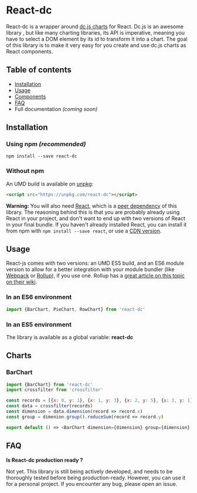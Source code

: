 # React-dc

React-dc is a wrapper around [dc.js charts](http://dc-js.github.io/dc.js/) for React. Dc.js is an awesome library , but like many charting libraries, its API is imperative, meaning you have to select a DOM element by its id to transform it into a chart. The goal of this library is to make it very easy for you create and use dc.js charts as React components.


## Table of contents
* [Installation](https://github.com/WaldoJeffers/react-dc#installation)
* [Usage](https://github.com/WaldoJeffers/react-dc#usage)
* [Components](https://github.com/WaldoJeffers/react-dc#components)
* [FAQ](https://github.com/WaldoJeffers/react-dc#faq)
* Full documentation *(coming soon)*

## Installation

### Using npm *(recommended)*
```
npm install --save react-dc
```

### Without npm
An UMD build is available on [unpkg](https://unpkg.com):
```html
<script src="https://unpkg.com/react-dc"></script>
```

**Warning:** You will also need [React](https://www.npmjs.com/package/react), which is a [peer dependency](https://nodejs.org/en/blog/npm/peer-dependencies/) of this library. The reasoning behind this is that you are probably already using React in your project, and don't want to end up with two versions of React in your final bundle. If you haven't already installed React, you can install it from npm with `npm install --save react`, or use a [CDN version](https://cdnjs.com/libraries/react/).

## Usage
React-js comes with two versions: an UMD ES5 build, and an ES6 module version to allow for a better integration with your module bundler (like [Webpack](https://webpack.js.org/) or [Rollup](http://rollupjs.org/)), if you use one. Rollup has a [great article on this topic on their wiki](https://github.com/rollup/rollup/wiki/pkg.module).

### In an ES6 environment
```js
import {BarChart, PieChart, RowChart} from 'react-dc'
```

### In an ES5 environment
The library is available as a global variable: **react-dc**

## Charts
### BarChart
```js
import {BarChart} from 'react-dc'
import crossfilter from 'crossfilter'

const records = [{x: 0, y: 1}, {x: 1, y: 3}, {x: 2, y: 5}, {x: 3, y: 1}, {x: 4, y: 2}]
const data = crossfilter(records)
const dimension = data.dimension(record => record.x)
const group = dimenion.group().reduceSum(record => record.y)

export default () => <BarChart dimension={dimension} group={dimension} />
```


## FAQ
**Is React-dc production ready ?**

Not yet. This library is still being actively developed, and needs to be thoroughly tested before being production-ready. However, you can use it for a personal project. If you encounter any bug, please open an issue.

